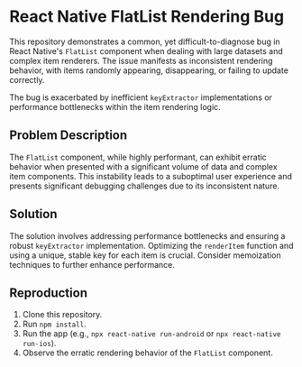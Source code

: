 # React Native FlatList Rendering Bug

This repository demonstrates a common, yet difficult-to-diagnose bug in React Native's `FlatList` component when dealing with large datasets and complex item renderers.  The issue manifests as inconsistent rendering behavior, with items randomly appearing, disappearing, or failing to update correctly. 

The bug is exacerbated by inefficient `keyExtractor` implementations or performance bottlenecks within the item rendering logic.

## Problem Description

The `FlatList` component, while highly performant, can exhibit erratic behavior when presented with a significant volume of data and complex item components.  This instability leads to a suboptimal user experience and presents significant debugging challenges due to its inconsistent nature.

## Solution

The solution involves addressing performance bottlenecks and ensuring a robust `keyExtractor` implementation.  Optimizing the `renderItem` function and using a unique, stable key for each item is crucial.  Consider memoization techniques to further enhance performance.

## Reproduction

1. Clone this repository.
2. Run `npm install`.
3. Run the app (e.g., `npx react-native run-android` or `npx react-native run-ios`).
4. Observe the erratic rendering behavior of the `FlatList` component.